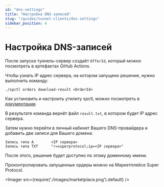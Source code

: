 ```yaml
---
id: "dns-settings"
title: "Настройка DNS-записей"
slug: "/guides/tunnel-clients/dns-settings"
sidebar_position: 4
---
```


# Настройка DNS-записей

После запуска туннель-сервер создаёт `OfferId`, который можно посмотреть в артефактах GiHub Actions.

Чтобы узнать IP адрес сервера, на котором запущено решение, нужно выполнить команду:

```shell
./spctl orders download-result <OrderId>
```

Как установить и настроить утилиту spctl, можно посмотреть в [документации](https://docs.superprotocol.com/testnet/cli/).

В результате команда вернёт файл `result.txt`, в котором будет IP адрес сервера.

Затем нужно перейти в личный кабинет Вашего DNS-провайдера и добавить две записи для Вашего домена:

```
Запись типа A        <IP сервера>
Запись типа TXT      "r=superprotocol;ip=<IP сервера>"
```

После этого, решение будет доступно по этому доменному имени.

Проконтролировать запущенные ордеры можно на Маркетплейсе Super Protocol.

<Imager src={require('./images/marketplace.png').default} />

